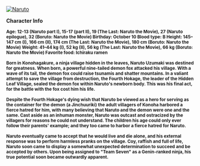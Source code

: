[![Naruto]()]()

**Character Info**

<b>
<sup>
Age: 12-13 (Naruto part I), 15-17 (part II), 19 (The Last: Naruto the Movie), 27 (Naruto epilogue), 32 (Boruto: Naruto the Movie)
Birthday: October 10
Blood type: B
Height: 145–147 cm (I), 166 cm (II), 174 cm (The Last: Naruto the Movie), 180 cm (Boruto: Naruto the Movie)
Weight: 41–44 kg (I), 52 kg (II), 56 kg (The Last: Naruto the Movie), 66 kg (Boruto: Naruto the Movie)
Favorite food: Ichiraku ramen
</sup>

<p>

<sub>
Born in Konohagakure, a ninja village hidden in the leaves, Naruto Uzumaki was destined for greatness. When born, a powerful nine-tailed demon fox attacked his village. With a wave of its tail, the demon fox could raise tsunamis and shatter mountains. In a valiant attempt to save the village from destruction, the Fourth Hokage, the leader of the Hidden Leaf Village, sealed the demon fox within Naruto's newborn body. This was his final act, for the battle with the fox cost him his life.
</sub>

<p>

<sup>
Despite the Fourth Hokage's dying wish that Naruto be viewed as a hero for serving as the container for the demon (a Jinchuuriki) the adult villagers of Konoha harbored a fierce hatred for him, with many believing that Naruto and the demon were one and the same. Cast aside as an inhuman monster, Naruto was outcast and ostracized by the villagers for reasons he could not understand. The children his age could only ever follow their parents' example; and they too came to harbor a fierce hatred for Naruto.
</sup>

<p>

<sub>
Naruto eventually came to accept that he would live and die alone, and his external response was to perform harmless pranks on the village. Coy, raffish and full of life, Naruto soon came to display a somewhat unexpected determination to succeed and be accepted by others. Upon being assigned to "Team Seven" as a Genin-ranked ninja, his true potential soon became outwardly apparent.
</sub>
